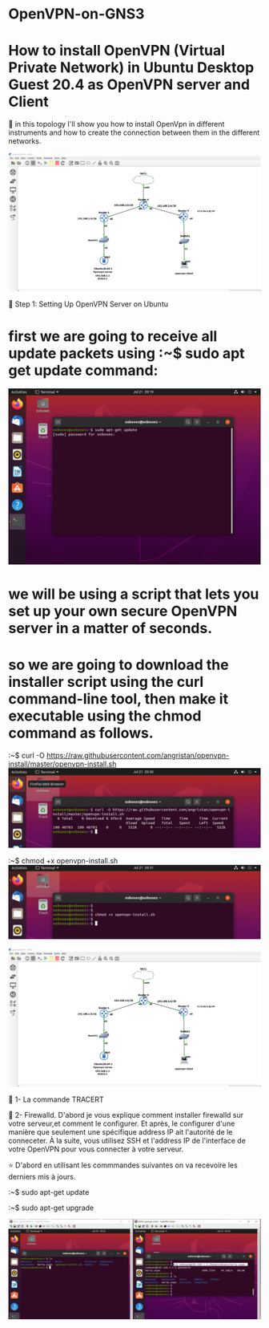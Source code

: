 # OpenVPN-on-GNS3
# How to install OpenVPN (Virtual Private Network) in Ubuntu Desktop Guest 20.4 as OpenVPN server and Client



:pushpin: in this topology I'll show you how to install OpenVpn in different instruments and how to create the connection between them in the different networks.

![image](images/1.1.PNG)

 
 :pushpin: Step 1: Setting Up OpenVPN Server on Ubuntu
 # first we are going to receive all update packets using :~$ sudo apt get update command:
 ![image](images/1.PNG)
 
 # we will be using a script that lets you set up your own secure OpenVPN server in a matter of seconds. 
 # so we are going to download the installer script using the curl command-line tool, then make it executable using the chmod command as follows.
 
 :~$ curl -O https://raw.githubusercontent.com/angristan/openvpn-install/master/openvpn-install.sh
 ![image](images/2.PNG)
 
 :~$ chmod +x openvpn-install.sh 
 ![image](images/3.PNG)
 
 
![image](images/1.1.PNG)
 
 
 :pushpin: 1- La commande TRACERT
 
 :pushpin: 2- Firewalld. D'abord je vous explique comment installer firewalld sur votre serveur,et comment le configurer. Et après, le configurer d'une manière que seulement une           spécifique address IP ait l'autorité de le conneceter. À la suite, vous utilisez SSH et l'address IP de l'interface de votre OpenVPN pour vous connecter à votre serveur.
 


 :star: D'abord en utilisant les commmandes suivantes on va recevoire les derniers mis à jours.
 
 :~$ sudo apt-get update
 
 :~$ sudo apt-get upgrade
 
 ![image](images/22.PNG)
 
